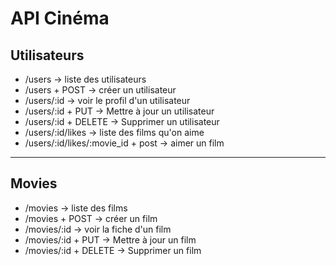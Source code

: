 # API Cinéma

## Utilisateurs

* /users -> liste des utilisateurs
* /users + POST -> créer un utilisateur
* /users/:id -> voir le profil d'un utilisateur
* /users/:id + PUT -> Mettre à jour un utilisateur
* /users/:id + DELETE -> Supprimer un utilisateur
* /users/:id/likes -> liste des films qu'on aime
* /users/:id/likes/:movie_id + post -> aimer un film

---

## Movies

* /movies -> liste des films 
* /movies + POST -> créer un film
* /movies/:id -> voir la fiche d'un film
* /movies/:id + PUT -> Mettre à jour un film
* /movies/:id + DELETE -> Supprimer un film


